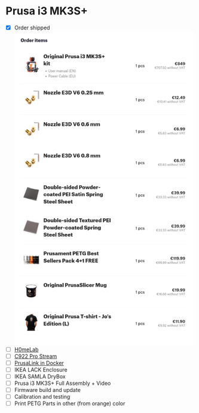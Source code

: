 # Prusa i3 MK3S+
- [X] Order shipped
  ![Order](./Order%20detail%20Original%20Prusa%203D%20printers%20directly%20from%20Josef%20Prusa.png)
- [ ] [H0meLab](../H0meLab)
- [ ] [C922 Pro Stream](../C922-Pro-Stream)
- [ ] [PrusaLink in Docker](../PrusaLink-Docker)
- [ ] IKEA LACK Enclosure
- [ ] IKEA SAMLA DryBox
- [ ] Prusa i3 MK3S+ Full Assembly + Video
- [ ] Firmware build and update
- [ ] Calibration and testing
- [ ] Print PETG Parts in other (from orange) color
